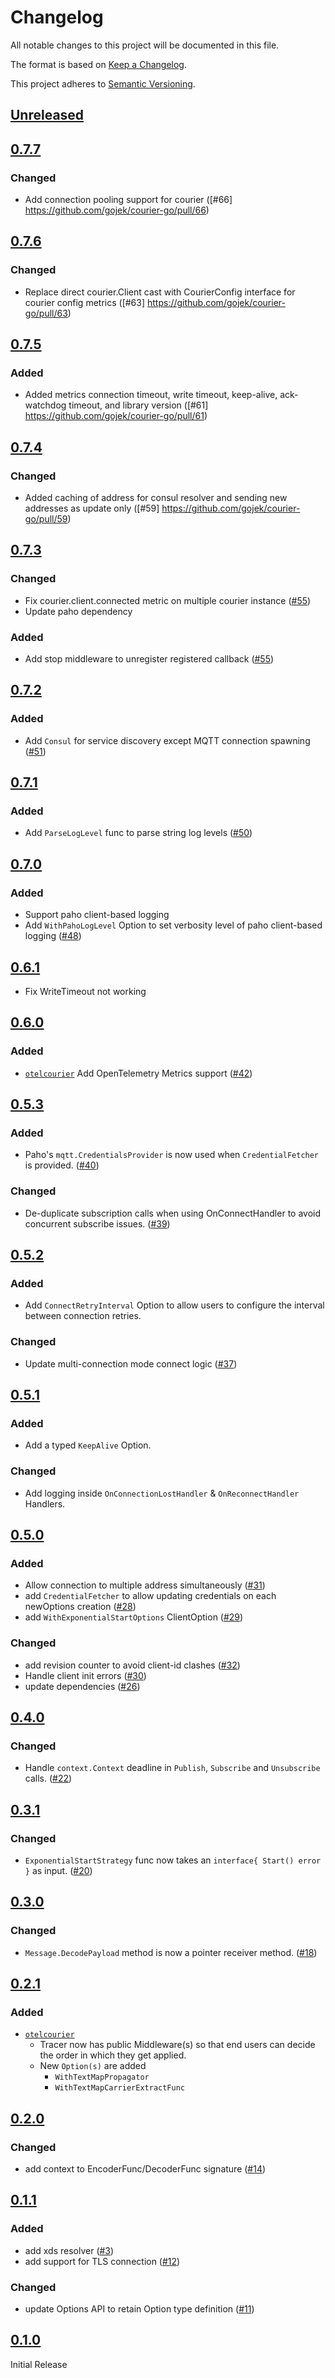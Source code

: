 # Changelog

All notable changes to this project will be documented in this file.

The format is based on [Keep a Changelog](https://keepachangelog.com/en/1.0.0/).

This project adheres to [Semantic Versioning](https://semver.org/spec/v2.0.0.html).

## [Unreleased]
## [0.7.7]

### Changed
- Add connection pooling support for courier ([#66] https://github.com/gojek/courier-go/pull/66)

## [0.7.6]

### Changed
- Replace direct courier.Client cast with CourierConfig interface for courier config metrics ([#63] https://github.com/gojek/courier-go/pull/63)

## [0.7.5]

### Added
- Added metrics connection timeout, write timeout, keep-alive, ack-watchdog timeout, and library version ([#61] https://github.com/gojek/courier-go/pull/61)

## [0.7.4]

### Changed
- Added caching of address for consul resolver and sending new addresses as update only ([#59] https://github.com/gojek/courier-go/pull/59)


## [0.7.3]

### Changed
- Fix courier.client.connected metric on multiple courier instance  ([#55](https://github.com/gojek/courier-go/pull/55))
- Update paho dependency

### Added
- Add stop middleware to unregister registered callback ([#55](https://github.com/gojek/courier-go/pull/55))

## [0.7.2]
### Added

- Add `Consul` for service discovery except MQTT connection spawning  ([#51](https://github.com/gojek/courier-go/pull/51))

## [0.7.1]

### Added

- Add `ParseLogLevel` func to parse string log levels ([#50](https://github.com/gojek/courier-go/pull/50))

## [0.7.0]

### Added

- Support paho client-based logging
- Add `WithPahoLogLevel` Option to set verbosity level of paho client-based logging ([#48](https://github.com/gojek/courier-go/pull/48))

## [0.6.1]

- Fix WriteTimeout not working

## [0.6.0]

### Added

- [`otelcourier`](./otelcourier) Add OpenTelemetry Metrics support ([#42](https://github.com/gojek/courier-go/pull/42))

## [0.5.3]

### Added

- Paho's `mqtt.CredentialsProvider` is now used when `CredentialFetcher` is provided. ([#40](https://github.com/gojek/courier-go/pull/40))

### Changed

- De-duplicate subscription calls when using OnConnectHandler to avoid concurrent subscribe issues. ([#39](https://github.com/gojek/courier-go/pull/39))

## [0.5.2]

### Added

- Add `ConnectRetryInterval` Option to allow users to configure the interval between connection retries.

### Changed

- Update multi-connection mode connect logic ([#37](https://github.com/gojek/courier-go/pull/37))

## [0.5.1]

### Added

- Add a typed `KeepAlive` Option.

### Changed

- Add logging inside `OnConnectionLostHandler` & `OnReconnectHandler` Handlers.

## [0.5.0]

### Added

- Allow connection to multiple address simultaneously ([#31](https://github.com/gojek/courier-go/pull/31))
- add `CredentialFetcher` to allow updating credentials on each newOptions creation ([#28](https://github.com/gojek/courier-go/pull/28))
- add `WithExponentialStartOptions` ClientOption ([#29](https://github.com/gojek/courier-go/pull/29))

### Changed

- add revision counter to avoid client-id clashes ([#32](https://github.com/gojek/courier-go/pull/32))
- Handle client init errors ([#30](https://github.com/gojek/courier-go/pull/30))
- update dependencies ([#26](https://github.com/gojek/courier-go/pull/26))

## [0.4.0]

### Changed

- Handle `context.Context` deadline in `Publish`, `Subscribe` and `Unsubscribe`
  calls. ([#22](https://github.com/gojek/courier-go/pull/22))

## [0.3.1]

### Changed

- `ExponentialStartStrategy` func now takes an `interface{ Start() error }` as
  input. ([#20](https://github.com/gojek/courier-go/pull/20))

## [0.3.0]

### Changed

- `Message.DecodePayload` method is now a pointer receiver method. ([#18](https://github.com/gojek/courier-go/pull/18))

## [0.2.1]

### Added

- [`otelcourier`](./otelcourier)
  - Tracer now has public Middleware(s) so that end users can decide the order in which they get applied. 
  - New `Option(s)` are added
    - `WithTextMapPropagator`
    - `WithTextMapCarrierExtractFunc`

## [0.2.0]

### Changed

- add context to EncoderFunc/DecoderFunc signature ([#14](https://github.com/gojek/courier-go/pull/14))

## [0.1.1]

### Added

- add xds resolver ([#3](https://github.com/gojek/courier-go/pull/3))
- add support for TLS connection ([#12](https://github.com/gojek/courier-go/pull/12))

### Changed

- update Options API to retain Option type definition ([#11](https://github.com/gojek/courier-go/pull/11))

## [0.1.0]

Initial Release

[Unreleased]: https://github.com/gojek/courier-go/compare/v0.7.7...HEAD
[0.7.7]: https://github.com/gojek/courier-go/releases/tag/v0.7.7
[0.7.6]: https://github.com/gojek/courier-go/releases/tag/v0.7.6
[0.7.5]: https://github.com/gojek/courier-go/releases/tag/v0.7.5
[0.7.4]: https://github.com/gojek/courier-go/releases/tag/v0.7.4
[0.7.3]: https://github.com/gojek/courier-go/releases/tag/v0.7.3
[0.7.2]: https://github.com/gojek/courier-go/releases/tag/v0.7.2
[0.7.1]: https://github.com/gojek/courier-go/releases/tag/v0.7.1
[0.7.0]: https://github.com/gojek/courier-go/releases/tag/v0.7.0
[0.6.1]: https://github.com/gojek/courier-go/releases/tag/v0.6.1
[0.6.0]: https://github.com/gojek/courier-go/releases/tag/v0.6.0
[0.5.3]: https://github.com/gojek/courier-go/releases/tag/v0.5.3
[0.5.2]: https://github.com/gojek/courier-go/releases/tag/v0.5.2
[0.5.1]: https://github.com/gojek/courier-go/releases/tag/v0.5.1
[0.5.0]: https://github.com/gojek/courier-go/releases/tag/v0.5.0
[0.4.0]: https://github.com/gojek/courier-go/releases/tag/v0.4.0
[0.3.1]: https://github.com/gojek/courier-go/releases/tag/v0.3.1
[0.3.0]: https://github.com/gojek/courier-go/releases/tag/v0.3.0
[0.2.1]: https://github.com/gojek/courier-go/releases/tag/v0.2.1
[0.2.0]: https://github.com/gojek/courier-go/releases/tag/v0.2.0
[0.1.1]: https://github.com/gojek/courier-go/releases/tag/v0.1.1
[0.1.0]: https://github.com/gojek/courier-go/releases/tag/v0.1.0
